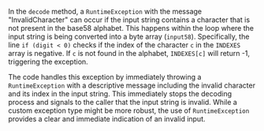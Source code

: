 In the `decode` method, a `RuntimeException` with the message "InvalidCharacter" can occur if the input string contains a character that is not present in the base58 alphabet. This happens within the loop where the input string is being converted into a byte array (`input58`). Specifically, the line `if (digit < 0)` checks if the index of the character `c` in the `INDEXES` array is negative.  If `c` is not found in the alphabet, `INDEXES[c]` will return -1, triggering the exception.

The code handles this exception by immediately throwing a `RuntimeException` with a descriptive message including the invalid character and its index in the input string. This immediately stops the decoding process and signals to the caller that the input string is invalid. While a custom exception type might be more robust, the use of `RuntimeException` provides a clear and immediate indication of an invalid input.